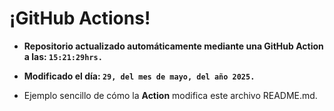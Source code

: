 # ¡GitHub Actions!
* **Repositorio actualizado automáticamente mediante una GitHub Action a las: `15:21:29hrs.`**
* **Modificado el día: `29, del mes de mayo, del año 2025.`**

* Ejemplo sencillo de cómo la **Action** modifica este archivo README.md.
